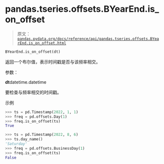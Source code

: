 # pandas.tseries.offsets.BYearEnd.is_on_offset

> 原文：[`pandas.pydata.org/docs/reference/api/pandas.tseries.offsets.BYearEnd.is_on_offset.html`](https://pandas.pydata.org/docs/reference/api/pandas.tseries.offsets.BYearEnd.is_on_offset.html)

```py
BYearEnd.is_on_offset(dt)
```

返回一个布尔值，表示时间戳是否与该频率相交。

参数：

**dt**datetime.datetime

要检查与频率相交的时间戳。

示例

```py
>>> ts = pd.Timestamp(2022, 1, 1)
>>> freq = pd.offsets.Day(1)
>>> freq.is_on_offset(ts)
True 
```

```py
>>> ts = pd.Timestamp(2022, 8, 6)
>>> ts.day_name()
'Saturday'
>>> freq = pd.offsets.BusinessDay(1)
>>> freq.is_on_offset(ts)
False 
```
